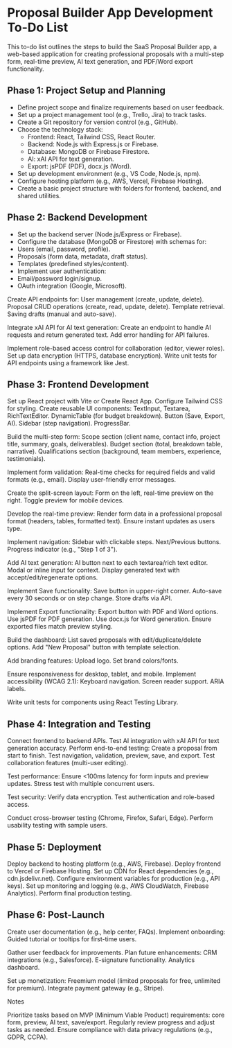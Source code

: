 # Proposal Builder App Development To-Do List
This to-do list outlines the steps to build the SaaS Proposal Builder app, a web-based application for creating professional proposals with a multi-step form, real-time preview, AI text generation, and PDF/Word export functionality.

## Phase 1: Project Setup and Planning

- Define project scope and finalize requirements based on user feedback.
- Set up a project management tool (e.g., Trello, Jira) to track tasks.
- Create a Git repository for version control (e.g., GitHub).
- Choose the technology stack:
    - Frontend: React, Tailwind CSS, React Router.
    - Backend: Node.js with Express.js or Firebase.
    - Database: MongoDB or Firebase Firestore.
    - AI: xAI API for text generation.
    - Export: jsPDF (PDF), docx.js (Word).
- Set up development environment (e.g., VS Code, Node.js, npm).
- Configure hosting platform (e.g., AWS, Vercel, Firebase Hosting).
- Create a basic project structure with folders for frontend, backend, and shared utilities.

## Phase 2: Backend Development

- Set up the backend server (Node.js/Express or Firebase).
- Configure the database (MongoDB or Firestore) with schemas for:
- Users (email, password, profile).
- Proposals (form data, metadata, draft status).
- Templates (predefined styles/content).
- Implement user authentication:
- Email/password login/signup.
- OAuth integration (Google, Microsoft).


 Create API endpoints for:
User management (create, update, delete).
Proposal CRUD operations (create, read, update, delete).
Template retrieval.
Saving drafts (manual and auto-save).


 Integrate xAI API for AI text generation:
Create an endpoint to handle AI requests and return generated text.
Add error handling for API failures.


 Implement role-based access control for collaboration (editor, viewer roles).
 Set up data encryption (HTTPS, database encryption).
 Write unit tests for API endpoints using a framework like Jest.

## Phase 3: Frontend Development

 Set up React project with Vite or Create React App.
 Configure Tailwind CSS for styling.
 Create reusable UI components:
TextInput, Textarea, RichTextEditor.
DynamicTable (for budget breakdown).
Button (Save, Export, AI).
Sidebar (step navigation).
ProgressBar.


 Build the multi-step form:
Scope section (client name, contact info, project title, summary, goals, deliverables).
Budget section (total, breakdown table, narrative).
Qualifications section (background, team members, experience, testimonials).


 Implement form validation:
Real-time checks for required fields and valid formats (e.g., email).
Display user-friendly error messages.


 Create the split-screen layout:
Form on the left, real-time preview on the right.
Toggle preview for mobile devices.


 Develop the real-time preview:
Render form data in a professional proposal format (headers, tables, formatted text).
Ensure instant updates as users type.


 Implement navigation:
Sidebar with clickable steps.
Next/Previous buttons.
Progress indicator (e.g., "Step 1 of 3").


 Add AI text generation:
AI button next to each textarea/rich text editor.
Modal or inline input for context.
Display generated text with accept/edit/regenerate options.


 Implement Save functionality:
Save button in upper-right corner.
Auto-save every 30 seconds or on step change.
Store drafts via API.


 Implement Export functionality:
Export button with PDF and Word options.
Use jsPDF for PDF generation.
Use docx.js for Word generation.
Ensure exported files match preview styling.


 Build the dashboard:
List saved proposals with edit/duplicate/delete options.
Add "New Proposal" button with template selection.


 Add branding features:
Upload logo.
Set brand colors/fonts.


 Ensure responsiveness for desktop, tablet, and mobile.
 Implement accessibility (WCAG 2.1):
Keyboard navigation.
Screen reader support.
ARIA labels.


 Write unit tests for components using React Testing Library.

## Phase 4: Integration and Testing

 Connect frontend to backend APIs.
 Test AI integration with xAI API for text generation accuracy.
 Perform end-to-end testing:
Create a proposal from start to finish.
Test navigation, validation, preview, save, and export.
Test collaboration features (multi-user editing).


 Test performance:
Ensure <100ms latency for form inputs and preview updates.
Stress test with multiple concurrent users.


 Test security:
Verify data encryption.
Test authentication and role-based access.


 Conduct cross-browser testing (Chrome, Firefox, Safari, Edge).
 Perform usability testing with sample users.

## Phase 5: Deployment

 Deploy backend to hosting platform (e.g., AWS, Firebase).
 Deploy frontend to Vercel or Firebase Hosting.
 Set up CDN for React dependencies (e.g., cdn.jsdelivr.net).
 Configure environment variables for production (e.g., API keys).
 Set up monitoring and logging (e.g., AWS CloudWatch, Firebase Analytics).
 Perform final production testing.

## Phase 6: Post-Launch

 Create user documentation (e.g., help center, FAQs).
 Implement onboarding:
Guided tutorial or tooltips for first-time users.


 Gather user feedback for improvements.
 Plan future enhancements:
CRM integrations (e.g., Salesforce).
E-signature functionality.
Analytics dashboard.


 Set up monetization:
Freemium model (limited proposals for free, unlimited for premium).
Integrate payment gateway (e.g., Stripe).



Notes

Prioritize tasks based on MVP (Minimum Viable Product) requirements: core form, preview, AI text, save/export.
Regularly review progress and adjust tasks as needed.
Ensure compliance with data privacy regulations (e.g., GDPR, CCPA).

